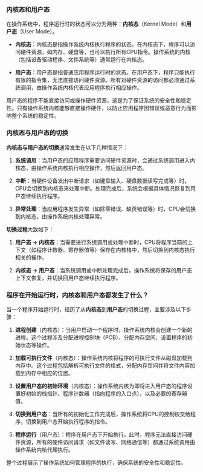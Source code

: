 ### 内核态和用户态

在操作系统中，程序运行时的状态可以分为两种：**内核态**（Kernel Mode）和**用户态**（User Mode）。

- **内核态**：内核态是指操作系统内核执行程序的状态。在内核态下，程序可以访问硬件资源，如内存、硬盘等，也可以执行所有CPU指令。操作系统的内核（包括设备驱动程序、文件系统等）通常运行在内核态。

- **用户态**：用户态是指普通应用程序运行时的状态。在用户态下，程序只能执行有限的指令集，无法直接访问硬件资源。所有对硬件资源的访问都必须通过系统调用，由操作系统内核代表应用程序执行相应操作。

用户态的程序不能直接访问或操作硬件资源，这是为了保证系统的安全性和稳定性。只有操作系统内核能够直接操作硬件，以防止应用程序因错误或恶意行为而影响整个系统的稳定性。

### 内核态与用户态的切换

**内核态与用户态的切换**通常发生在以下几种情况下：

1. **系统调用**：当用户态的应用程序需要访问硬件资源时，会通过系统调用进入内核态，由操作系统内核执行相应操作，然后返回用户态。
   
2. **中断**：当硬件设备发出中断请求（如键盘输入、硬盘数据读写完成等）时，CPU会切换到内核态来处理中断。处理完成后，系统会根据具体情况恢复到用户态继续执行程序。

3. **异常处理**：当应用程序发生异常（如除零错误、缺页错误等）时，CPU会切换到内核态，由操作系统内核处理异常。

**切换过程**大致如下：

1. **用户态 -> 内核态**：当需要进行系统调用或处理中断时，CPU将程序当前的上下文（如程序计数器、寄存器值等）保存在内核栈中，然后切换到内核态执行相关的操作。

2. **内核态 -> 用户态**：当系统调用或中断处理完成后，操作系统将保存的用户态上下文恢复，并切换回用户态继续执行程序。

### 程序在开始运行时，内核态和用户态都发生了什么？

当一个程序开始运行时，经历了从**内核态**到**用户态**的切换过程，主要涉及以下步骤：

1. **进程创建**（内核态）：当用户启动一个程序时，操作系统内核会创建一个新的进程。这个过程涉及分配进程控制块（PCB）、分配内存空间、设置程序的初始状态等操作。

2. **加载可执行文件**（内核态）：操作系统内核将程序的可执行文件从磁盘加载到内存中。这个过程包括解析可执行文件的格式，分配内存空间并将文件内容加载到内存中相应的位置。

3. **设置用户态的初始环境**（内核态）：操作系统内核为即将进入用户态的程序设置好初始的栈指针、程序计数器（指向程序的入口点），以及必要的寄存器值。

4. **切换到用户态**：当所有的初始化工作完成后，操作系统将CPU的控制权交给程序，切换到用户态开始执行程序的指令。

5. **程序运行**（用户态）：程序在用户态下开始执行。此时，程序无法直接访问硬件资源，所有的硬件访问请求（如文件读写、网络通信等）都通过系统调用由操作系统内核代理执行。

整个过程展示了操作系统如何管理程序的执行，确保系统的安全性和稳定性。